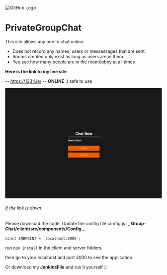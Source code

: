 ![GitHub Logo](Group-Chat/client/public/favicon.ico)

# PrivateGroupChat
This site allows any one to chat online.
- Does not record any names, users or messessages that are sent. 
- Rooms created only exist as long as users are in them.
- You see how many people are in the room/lobby at all times
 
**Here is the link to my live site**

-- https://1234.ie/ -- **ONLINE** :)
safe to use

![Chat Demo](demo/howTo.gif)

###### If the link is down ######

Please download the code.
Update the config file config.js:
_ **Group-Chat/client/src/components/Config** _ 

```
const ENDPOINT = `localhost:5000`;
```

run ```npm install``` in the client and server folders. 

then go to your localhost and port 3000 to see the application. 

Or download my **JenkinsFile** and run it yourself :) 
